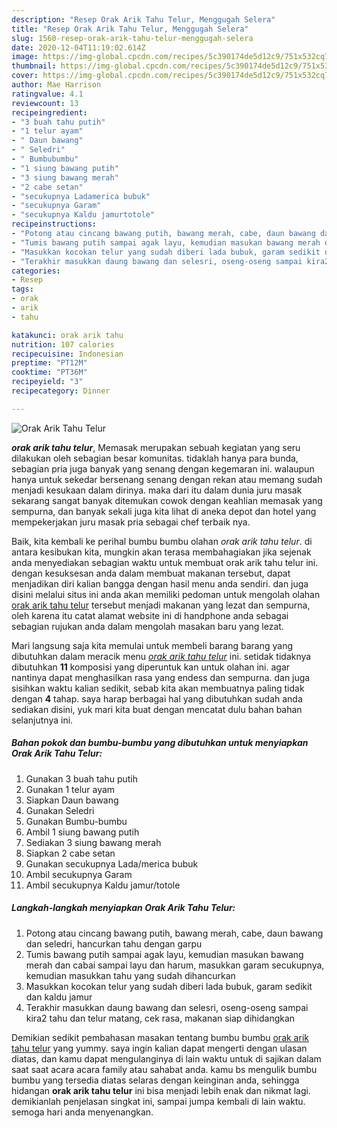 ```yaml
---
description: "Resep Orak Arik Tahu Telur, Menggugah Selera"
title: "Resep Orak Arik Tahu Telur, Menggugah Selera"
slug: 1560-resep-orak-arik-tahu-telur-menggugah-selera
date: 2020-12-04T11:19:02.614Z
image: https://img-global.cpcdn.com/recipes/5c390174de5d12c9/751x532cq70/orak-arik-tahu-telur-foto-resep-utama.jpg
thumbnail: https://img-global.cpcdn.com/recipes/5c390174de5d12c9/751x532cq70/orak-arik-tahu-telur-foto-resep-utama.jpg
cover: https://img-global.cpcdn.com/recipes/5c390174de5d12c9/751x532cq70/orak-arik-tahu-telur-foto-resep-utama.jpg
author: Mae Harrison
ratingvalue: 4.1
reviewcount: 13
recipeingredient:
- "3 buah tahu putih"
- "1 telur ayam"
- " Daun bawang"
- " Seledri"
- " Bumbubumbu"
- "1 siung bawang putih"
- "3 siung bawang merah"
- "2 cabe setan"
- "secukupnya Ladamerica bubuk"
- "secukupnya Garam"
- "secukupnya Kaldu jamurtotole"
recipeinstructions:
- "Potong atau cincang bawang putih, bawang merah, cabe, daun bawang dan seledri, hancurkan tahu dengan garpu"
- "Tumis bawang putih sampai agak layu, kemudian masukan bawang merah dan cabai sampai layu dan harum, masukkan garam secukupnya, kemudian masukkan tahu yang sudah dihancurkan"
- "Masukkan kocokan telur yang sudah diberi lada bubuk, garam sedikit dan kaldu jamur"
- "Terakhir masukkan daung bawang dan selesri, oseng-oseng sampai kira2 tahu dan telur matang, cek rasa, makanan siap dihidangkan"
categories:
- Resep
tags:
- orak
- arik
- tahu

katakunci: orak arik tahu 
nutrition: 107 calories
recipecuisine: Indonesian
preptime: "PT12M"
cooktime: "PT36M"
recipeyield: "3"
recipecategory: Dinner

---
```



![Orak Arik Tahu Telur](https://img-global.cpcdn.com/recipes/5c390174de5d12c9/751x532cq70/orak-arik-tahu-telur-foto-resep-utama.jpg)

<b><i>orak arik tahu telur</i></b>, Memasak merupakan sebuah kegiatan yang seru dilakukan oleh sebagian besar komunitas. tidaklah hanya para bunda, sebagian pria juga banyak yang senang dengan kegemaran ini. walaupun hanya untuk sekedar bersenang senang dengan rekan atau memang sudah menjadi kesukaan dalam dirinya. maka dari itu dalam dunia juru masak sekarang sangat banyak ditemukan cowok dengan keahlian memasak yang sempurna, dan banyak sekali juga kita lihat di aneka depot dan hotel yang mempekerjakan juru masak pria sebagai chef terbaik nya.



Baik, kita kembali ke perihal bumbu bumbu olahan <i>orak arik tahu telur</i>. di antara kesibukan kita, mungkin akan terasa membahagiakan jika sejenak anda menyediakan sebagian waktu untuk membuat orak arik tahu telur ini. dengan kesuksesan anda dalam membuat makanan tersebut, dapat menjadikan diri kalian bangga dengan hasil menu anda sendiri. dan juga disini melalui situs ini anda akan memiliki pedoman untuk mengolah olahan <u>orak arik tahu telur</u> tersebut menjadi makanan yang lezat dan sempurna, oleh karena itu catat alamat website ini di handphone anda sebagai sebagian rujukan anda dalam mengolah masakan baru yang lezat.


Mari langsung saja kita memulai untuk membeli barang barang yang dibutuhkan dalam meracik menu <u><i>orak arik tahu telur</i></u> ini. setidak tidaknya dibutuhkan <b>11</b> komposisi yang diperuntuk kan untuk olahan ini. agar nantinya dapat menghasilkan rasa yang endess dan sempurna. dan juga sisihkan waktu kalian sedikit, sebab kita akan membuatnya paling tidak dengan <b>4</b> tahap. saya harap berbagai hal yang dibutuhkan sudah anda sediakan disini, yuk mari kita buat dengan mencatat dulu bahan bahan selanjutnya ini.

<!--inarticleads1-->

##### Bahan pokok dan bumbu-bumbu yang dibutuhkan untuk menyiapkan Orak Arik Tahu Telur:

1. Gunakan 3 buah tahu putih
1. Gunakan 1 telur ayam
1. Siapkan  Daun bawang
1. Gunakan  Seledri
1. Gunakan  Bumbu-bumbu
1. Ambil 1 siung bawang putih
1. Sediakan 3 siung bawang merah
1. Siapkan 2 cabe setan
1. Gunakan secukupnya Lada/merica bubuk
1. Ambil secukupnya Garam
1. Ambil secukupnya Kaldu jamur/totole




<!--inarticleads2-->

##### Langkah-langkah menyiapkan Orak Arik Tahu Telur:

1. Potong atau cincang bawang putih, bawang merah, cabe, daun bawang dan seledri, hancurkan tahu dengan garpu
1. Tumis bawang putih sampai agak layu, kemudian masukan bawang merah dan cabai sampai layu dan harum, masukkan garam secukupnya, kemudian masukkan tahu yang sudah dihancurkan
1. Masukkan kocokan telur yang sudah diberi lada bubuk, garam sedikit dan kaldu jamur
1. Terakhir masukkan daung bawang dan selesri, oseng-oseng sampai kira2 tahu dan telur matang, cek rasa, makanan siap dihidangkan




Demikian sedikit pembahasan masakan tentang bumbu bumbu <u>orak arik tahu telur</u> yang yummy. saya ingin kalian dapat mengerti dengan ulasan diatas, dan kamu dapat mengulanginya di lain waktu untuk di sajikan dalam saat saat acara acara family atau sahabat anda. kamu bs mengulik bumbu bumbu yang tersedia diatas selaras dengan keinginan anda, sehingga hidangan <b>orak arik tahu telur</b> ini bisa menjadi lebih enak dan nikmat lagi. demikianlah penjelasan singkat ini, sampai jumpa kembali di lain waktu. semoga hari anda menyenangkan.
